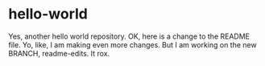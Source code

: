 # hello-world
Yes, another hello world repository.
OK, here is a change to the README file.
Yo, like, I am making even more changes. But I am working on the new BRANCH, readme-edits.
It rox.
